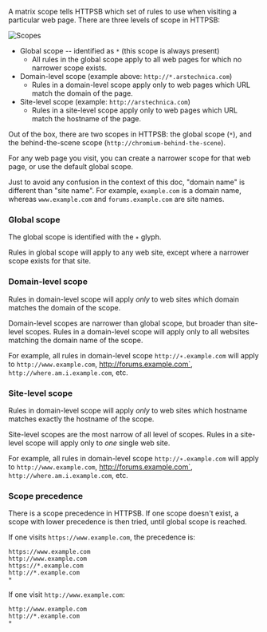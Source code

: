 A matrix scope tells HTTPSB which set of rules to use when visiting a particular web page. There are three levels of scope in HTTPSB:

![Scopes](https://raw2.github.com/gorhill/httpswitchboard/b80b342b153c0921feef9f9d0b700942bed80aff/doc/img/about-scopes-1.png)

- Global scope -- identified as `*` (this scope is always present)
    * All rules in the global scope apply to all web pages for which no narrower scope exists.
- Domain-level scope (example above: `http://*.arstechnica.com`)
    * Rules in a domain-level scope apply only to web pages which URL match the domain of the page.
- Site-level scope (example: `http://arstechnica.com`)
    * Rules in a site-level scope apply only to web pages which URL match the hostname of the page.

Out of the box, there are two scopes in HTTPSB: the global scope (`*`), and the behind-the-scene scope (`http://chromium-behind-the-scene`).

For any web page you visit, you can create a narrower scope for that web page, or use the default global scope.

Just to avoid any confusion in the context of this doc, "domain name" is different than "site name". For example, `example.com` is a domain name, whereas `www.example.com` and `forums.example.com` are site names.

### Global scope

The global scope is identified with the `∗` glyph.

Rules in global scope will apply to any web site, except where a narrower scope exists for that site.

### Domain-level scope

Rules in domain-level scope will apply *only* to web sites which domain matches the domain of the scope.

Domain-level scopes are narrower than global scope, but broader than site-level scopes. Rules in a domain-level scope will apply only to all websites matching the domain name of the scope.

For example, all rules in domain-level scope `http://∗.example.com` will apply to `http://www.example.com`, http://forums.example.com`, `http://where.am.i.example.com`, etc.

### Site-level scope

Rules in domain-level scope will apply *only* to web sites which hostname matches exactly the hostname of the scope.

Site-level scopes are the most narrow of all level of scopes. Rules in a site-level scope will apply only to *one* single web site.

For example, all rules in domain-level scope `http://∗.example.com` will apply to `http://www.example.com`, http://forums.example.com`, `http://where.am.i.example.com`, etc.

### Scope precedence

There is a scope precedence in HTTPSB. If one scope doesn't exist, a scope with lower precedence is then tried, until global scope is reached.

If one visits `https://www.example.com`, the precedence is:

    https://www.example.com
    http://www.example.com
    https://*.example.com
    http://*.example.com
    *

If one visit `http://www.example.com`:

    http://www.example.com
    http://*.example.com
    *
